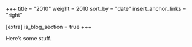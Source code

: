 +++
title = "2010"
weight = 2010
sort_by = "date"
insert_anchor_links = "right"

[extra]
is_blog_section = true
+++

Here’s some stuff.
